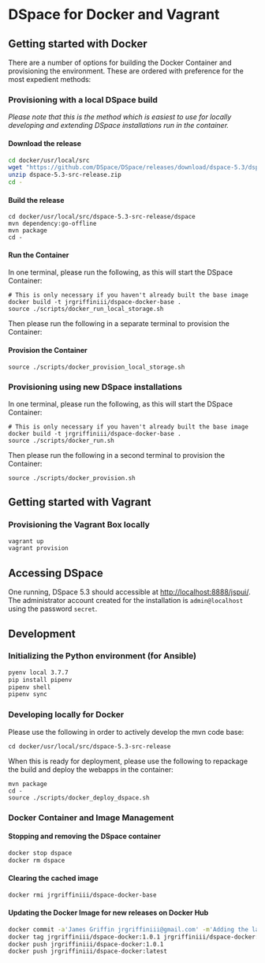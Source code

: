 # DSpace for Docker and Vagrant

## Getting started with Docker

There are a number of options for building the Docker Container and provisioning
the environment. These are ordered with preference for the most expedient
methods:

### Provisioning with a local DSpace build
*Please note that this is the method which is easiest to use for locally
developing and extending DSpace installations run in the container.*

#### Download the release
```bash
cd docker/usr/local/src
wget "https://github.com/DSpace/DSpace/releases/download/dspace-5.3/dspace-5.3-src-release.zip"
unzip dspace-5.3-src-release.zip
cd -
```

#### Build the release
```
cd docker/usr/local/src/dspace-5.3-src-release/dspace
mvn dependency:go-offline
mvn package
cd -
```

#### Run the Container
In one terminal, please run the following, as this will start the DSpace Container:

```
# This is only necessary if you haven't already built the base image
docker build -t jrgriffiniii/dspace-docker-base .
source ./scripts/docker_run_local_storage.sh
```

Then please run the following in a separate terminal to provision the Container:

#### Provision the Container
```
source ./scripts/docker_provision_local_storage.sh
```

### Provisioning using new DSpace installations

In one terminal, please run the following, as this will start the DSpace Container:

```
# This is only necessary if you haven't already built the base image
docker build -t jrgriffiniii/dspace-docker-base .
source ./scripts/docker_run.sh
```

Then please run the following in a second terminal to provision the Container:

```
source ./scripts/docker_provision.sh
```

## Getting started with Vagrant

### Provisioning the Vagrant Box locally

```bash
vagrant up
vagrant provision
```

## Accessing DSpace

One running, DSpace 5.3 should accessible at [http://localhost:8888/jspui/](http://localhost:8888/jspui/). The
administrator account created for the installation is `admin@localhost` using the password `secret`.

## Development

### Initializing the Python environment (for Ansible)

```bash
pyenv local 3.7.7
pip install pipenv
pipenv shell
pipenv sync
```

### Developing locally for Docker

Please use the following in order to actively develop the mvn code base:
```
cd docker/usr/local/src/dspace-5.3-src-release
```

When this is ready for deployment, please use the following to repackage the build and deploy the webapps in the container:
```
mvn package
cd -
source ./scripts/docker_deploy_dspace.sh
```

### Docker Container and Image Management

#### Stopping and removing the DSpace container

```bash
docker stop dspace
docker rm dspace
```

#### Clearing the cached image

```bash
docker rmi jrgriffiniii/dspace-docker-base
```

#### Updating the Docker Image for new releases on Docker Hub

```bash
docker commit -a'James Griffin jrgriffiniii@gmail.com' -m'Adding the latest changes to the 1.0.1 release' dspace jrgriffiniii/dspace-docker:1.0.1
docker tag jrgriffiniii/dspace-docker:1.0.1 jrgriffiniii/dspace-docker:latest
docker push jrgriffiniii/dspace-docker:1.0.1
docker push jrgriffiniii/dspace-docker:latest
```

